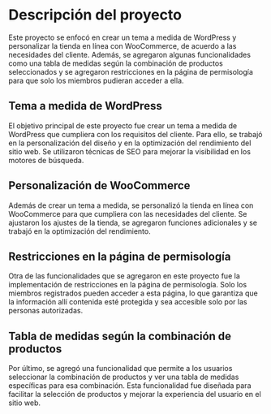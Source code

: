 # Descripción del proyecto

Este proyecto se enfocó en crear un tema a medida de WordPress y personalizar la tienda en línea con WooCommerce, de acuerdo a las necesidades del cliente. Además, se agregaron algunas funcionalidades como una tabla de medidas según la combinación de productos seleccionados y se agregaron restricciones en la página de permisología para que solo los miembros pudieran acceder a ella.

## Tema a medida de WordPress

El objetivo principal de este proyecto fue crear un tema a medida de WordPress que cumpliera con los requisitos del cliente. Para ello, se trabajó en la personalización del diseño y en la optimización del rendimiento del sitio web. Se utilizaron técnicas de SEO para mejorar la visibilidad en los motores de búsqueda.

## Personalización de WooCommerce

Además de crear un tema a medida, se personalizó la tienda en línea con WooCommerce para que cumpliera con las necesidades del cliente. Se ajustaron los ajustes de la tienda, se agregaron funciones adicionales y se trabajó en la optimización del rendimiento.

## Restricciones en la página de permisología

Otra de las funcionalidades que se agregaron en este proyecto fue la implementación de restricciones en la página de permisología. Solo los miembros registrados pueden acceder a esta página, lo que garantiza que la información allí contenida esté protegida y sea accesible solo por las personas autorizadas.

## Tabla de medidas según la combinación de productos

Por último, se agregó una funcionalidad que permite a los usuarios seleccionar la combinación de productos y ver una tabla de medidas específicas para esa combinación. Esta funcionalidad fue diseñada para facilitar la selección de productos y mejorar la experiencia del usuario en el sitio web.